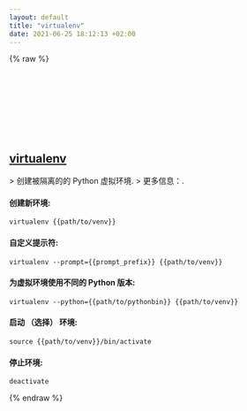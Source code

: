 ```yaml
---
layout: default
title: "virtualenv"
date: 2021-06-25 18:12:13 +02:00
---
```

{% raw %}
<h2 id="virtualenv">
  <a href="/zh/common/virtualenv.html">virtualenv</a> <a href="#virtualenv"><svg class="icon">
    <use href="/assets/images/unicode_sprite.svg#link" />
  </svg></a>
</h2>
> 创建被隔离的的 Python 虚拟环境.
> 更多信息：<https://virtualenv.pypa.io/>.

#### 创建新环境:
```shell
virtualenv {{path/to/venv}}
```
#### 自定义提示符:
```shell
virtualenv --prompt={{prompt_prefix}} {{path/to/venv}}
```
#### 为虚拟环境使用不同的 Python 版本:
```shell
virtualenv --python={{path/to/pythonbin}} {{path/to/venv}}
```
#### 启动 （选择） 环境:
```shell
source {{path/to/venv}}/bin/activate
```
#### 停止环境:
```shell
deactivate
```
{% endraw %}